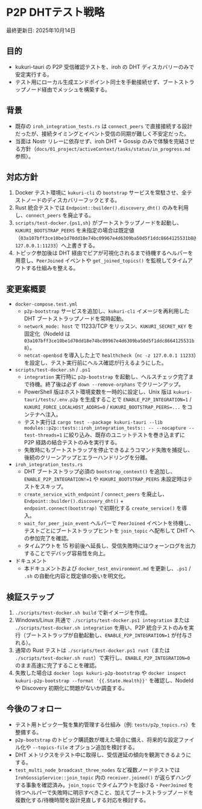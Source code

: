 # P2P DHTテスト戦略

最終更新日: 2025年10月14日

## 目的
- kukuri-tauri の P2P 受信確認テストを、iroh の DHT ディスカバリーのみで安定実行する。
- テスト用にローカル生成エンドポイント同士を手動接続せず、ブートストラップノード経由でメッシュを構築する。

## 背景
- 既存の `iroh_integration_tests.rs` は `connect_peers` で直接接続する設計だったが、接続タイミングとイベント受信の同期が難しく不安定だった。
- 当面は Nostr リレーに依存せず、iroh DHT + Gossip のみで体験を完結させる方針（`docs/01_project/activeContext/tasks/status/in_progress.md` 参照）。

## 対応方針
1. Docker テスト環境に `kukuri-cli` の `bootstrap` サービスを常駐させ、全テストノードのディスカバリーフックとする。
2. Rust 統合テストでは `Endpoint::builder().discovery_dht()` のみを利用し、`connect_peers` を廃止する。
3. `scripts/test-docker.{ps1,sh}` がブートストラップノードを起動し、`KUKURI_BOOTSTRAP_PEERS` を未指定の場合は既定値（`03a107bff3ce10be1d70dd18e74bc09967e4d6309ba50d5f1ddc8664125531b8@127.0.0.1:11233`）へ上書きする。
4. トピック参加後は DHT 経由でピアが可視化されるまで待機するヘルパーを用意し、`PeerJoined` イベントや `get_joined_topics()` を監視してタイムアウトする仕組みを整える。

## 変更案概要
- `docker-compose.test.yml`
  - `p2p-bootstrap` サービスを追加し、`kukuri-cli` イメージを再利用した DHT ブートストラップノードを常時起動。
  - `network_mode: host` で 11233/TCP をリッスン、`KUKURI_SECRET_KEY` を固定化（NodeId は `03a107bff3ce10be1d70dd18e74bc09967e4d6309ba50d5f1ddc8664125531b8`）。
  - `netcat-openbsd` を導入した上で `healthcheck`（`nc -z 127.0.0.1 11233`）を設定し、テスト実行前にヘルス確認が行えるようにした。
- `scripts/test-docker.sh` / `.ps1`
  - `integration` 実行時に `p2p-bootstrap` を起動し、ヘルスチェック完了まで待機。終了後は必ず `down --remove-orphans` でクリーンアップ。
  - PowerShell 版はホスト環境変数を一時的に設定し、Unix 版は `kukuri-tauri/tests/.env.p2p` を生成することで `ENABLE_P2P_INTEGRATION=1` / `KUKURI_FORCE_LOCALHOST_ADDRS=0` / `KUKURI_BOOTSTRAP_PEERS=...` をコンテナへ注入。
  - テスト実行は `cargo test --package kukuri-tauri --lib modules::p2p::tests::iroh_integration_tests:: -- --nocapture --test-threads=1` に絞り込み、既存のユニットテストを巻き込まずに P2P 経路の結合テストのみを実行する。
  - 失敗時にもブートストラップを停止できるようコマンド失敗を捕捉し、後続のクリーンアップとエラーハンドリングを分離。
- `iroh_integration_tests.rs`
  - DHT ブートストラップ必須の `bootstrap_context()` を追加し、`ENABLE_P2P_INTEGRATION!=1` や `KUKURI_BOOTSTRAP_PEERS` 未設定時はテストをスキップ。
  - `create_service_with_endpoint` / `connect_peers` を廃止し、`Endpoint::builder().discovery_dht()` + `endpoint.connect(bootstrap)` で初期化する `create_service()` を導入。
  - `wait_for_peer_join_event` ヘルパーで `PeerJoined` イベントを待機し、テストごとにブートストラップヒントを `join_topic` へ配布して DHT への参加完了を確認。
  - タイムアウトを 15 秒前後へ延長し、受信失敗時にはウォーンログを出力することでデバッグ容易性を向上。
- ドキュメント
  - 本ドキュメントおよび `docker_test_environment.md` を更新し、`.ps1` / `.sh` の自動化内容と既定値の扱いを明文化。

## 検証ステップ
1. `./scripts/test-docker.sh build` で新イメージを作成。
2. Windows/Linux 共通で `./scripts/test-docker.ps1 integration` または `./scripts/test-docker.sh integration` を用い、P2P 統合テストのみを実行（ブートストラップが自動起動し、`ENABLE_P2P_INTEGRATION=1` が付与される）。
3. 通常の Rust テストは `./scripts/test-docker.ps1 rust`（または `./scripts/test-docker.sh rust`）で実行し、`ENABLE_P2P_INTEGRATION=0` のまま高速に完了することを確認。
4. 失敗した場合は `docker logs kukuri-p2p-bootstrap` や `docker inspect kukuri-p2p-bootstrap --format '{{.State.Health}}'` を確認し、NodeId や Discovery 初期化に問題がないか調査する。

## 今後のフォロー
- テスト用トピック一覧を集約管理する仕組み（例: `tests/p2p_topics.rs`）を整備する。
- `p2p-bootstrap` のトピック購読数が増えた場合に備え、将来的な設定ファイル化や `--topics-file` オプション追加を検討する。
- DHT メトリクスをテスト中に取得し、受信遅延の傾向を観測できるようにする。
- `test_multi_node_broadcast_three_nodes` など複数ノードテストでは `IrohGossipService::join_topic` 内の `receiver.joined()` が返らずハングする事象を確認済み。`join_topic` でタイムアウトを設ける・`PeerJoined` を待つヘルパーで失敗時に明示すべきこと、加えてブートストラップノードを複数化する/待機時間を設計見直しする対応を検討する。

